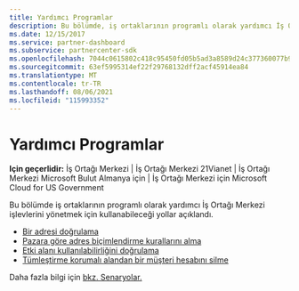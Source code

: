 ```yaml
---
title: Yardımcı Programlar
description: Bu bölümde, iş ortaklarının programlı olarak yardımcı İş Ortağı Merkezi işlevlerini yönetmek için iş ortaklarının bu programı nasıl kullanabileceği açıklandı.
ms.date: 12/15/2017
ms.service: partner-dashboard
ms.subservice: partnercenter-sdk
ms.openlocfilehash: 7044c0615802c418c95450fd05b5ad3a8589d24c377360077b957e1cd8423e36
ms.sourcegitcommit: 63ef5995314ef22f29768132dff2acf45914ea84
ms.translationtype: MT
ms.contentlocale: tr-TR
ms.lasthandoff: 08/06/2021
ms.locfileid: "115993352"
---
```

# <a name="utilities"></a>Yardımcı Programlar

**Için geçerlidir:** İş Ortağı Merkezi | İş Ortağı Merkezi 21Vianet | İş Ortağı Merkezi Microsoft Bulut Almanya için | İş Ortağı Merkezi için Microsoft Cloud for US Government

Bu bölümde iş ortaklarının programlı olarak yardımcı İş Ortağı Merkezi işlevlerini yönetmek için kullanabileceği yollar açıklandı.

- [Bir adresi doğrulama](validate-an-address.md)
- [Pazara göre adres biçimlendirme kurallarını alma](get-market-specific-validation-data.md)
- [Etki alanı kullanılabilirliğini doğrulama](verify-domain-availability.md)
- [Tümleştirme korumalı alandan bir müşteri hesabını silme](delete-a-customer-account-from-the-integration-sandbox.md)

Daha fazla bilgi için [bkz. Senaryolar.](scenarios.md)